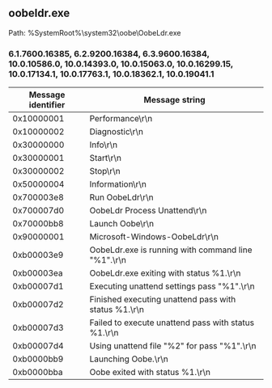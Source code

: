 ## oobeldr.exe

Path: %SystemRoot%\system32\oobe\OobeLdr.exe

### 6.1.7600.16385, 6.2.9200.16384, 6.3.9600.16384, 10.0.10586.0, 10.0.14393.0, 10.0.15063.0, 10.0.16299.15, 10.0.17134.1, 10.0.17763.1, 10.0.18362.1, 10.0.19041.1

Message identifier | Message string
--- | ---
0x10000001 | Performance\r\n
0x10000002 | Diagnostic\r\n
0x30000000 | Info\r\n
0x30000001 | Start\r\n
0x30000002 | Stop\r\n
0x50000004 | Information\r\n
0x700003e8 | Run OobeLdr\r\n
0x700007d0 | OobeLdr Process Unattend\r\n
0x70000bb8 | Launch Oobe\r\n
0x90000001 | Microsoft-Windows-OobeLdr\r\n
0xb00003e9 | OobeLdr.exe is running with command line "%1".\r\n
0xb00003ea | OobeLdr.exe exiting with status %1.\r\n
0xb00007d1 | Executing unattend settings pass "%1".\r\n
0xb00007d2 | Finished executing unattend pass with status %1.\r\n
0xb00007d3 | Failed to execute unattend pass with status %1.\r\n
0xb00007d4 | Using unattend file "%2" for pass "%1".\r\n
0xb0000bb9 | Launching Oobe.\r\n
0xb0000bba | Oobe exited with status %1.\r\n

